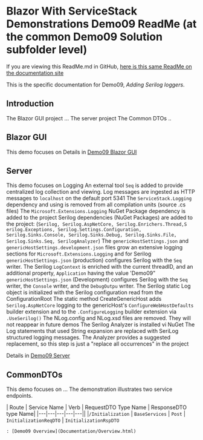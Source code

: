 # Blazor With ServiceStack Demonstrations Demo09 ReadMe (at the common Demo09 Solution subfolder level)
If you are viewing this ReadMe.md in GitHub, [here is this same ReadMe on the documentation site](ReadMe.html)

This is the specific documentation for Demo09, *Adding Serilog loggers*.

## Introduction
The Blazor GUI project ...
The server project 
The Common DTOs ..

## Blazor GUI
This demo focuses on 
Details in [Demo09 Blazor GUI](GUI/ReadMe.html)

## Server
This demo focuses on Logging
An external tool `Seq` is added to provide centralized log collection and viewing. Log messages are ingested as HTTP messages to `localhost` on the default port 5341
The `ServiceStack.Logging` dependency and using is removed from all compilation units (source .cs files)
The `Microsoft.Extensions.Logging` NuGet Package dependency is added to the project
Serilog dependencies (NuGet Packages) are added to the project: (`Serilog, Serilog.AspNetCore, Serilog.Enrichers.Thread,S erilog.Exceptions, Serilog.Settings.Configuration, Serilog.Sinks.Console, Serilog.Sinks.Debug, Serilog.Sinks.File, Serilog.Sinks.Seq, SerilogAnalyzer`)
The `genericHostSettings.json` and `genericHostSettings.development.json` files grow an extensive logging sections for `Microsoft.Extensions.Logging` and for Serilog
`genericHostSettings.json` (production) configures Serilog with the `Seq` writer. The Serilog `LogContext` is enriched with the current threadID, and an additional property, `Application` having the value 'Demo09"
`genericHostSettings.json` (Development) configures Serilog with the `Seq` writer, the `Console` writer, and the `DebugOutpu` writer. 
The Serilog static Log object is initialized with the Serilog configuration read from the ConfigurationRoot
The static method CreateGenericHost adds `Serilog.AspNetCore` logging to the genericHost's `ConfigureWebHostDefaults` builder extension and to the `.ConfigureLogging` builder extension via `.UseSerilog()`
The NLog.config and NLog.xsd files are removed. They will not reappear in future demos
The Serilog Analyzer is installed vi NuGet
The Log statements that used String expansion are replaced with SeriLog structured logging messages. The Analyzer provides a suggested replacement, so this step is just a "replace all occurrences" in the project

Details in [Demo09 Server](Server/ReadMe.html)

## CommonDTOs
This demo focuses on ...
The demonstration illustrates two service endpoints. 

| Route | Service Name | Verb | RequestDTO Type Name | ResponseDTO type Name|
|---|---|---|---|---||
|`/Initialization` | `BaseServices` | `Post` | `InitializationReqDTO` | `InitializationRspDTO`
	
	: [Demo09 Overview](Documentation/Overview.html)
